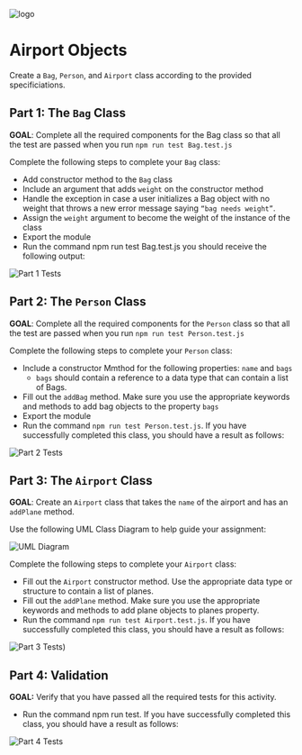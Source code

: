 ![logo](https://user-images.githubusercontent.com/44912347/202273653-1c259f67-7b01-46fc-8e4d-ccb804649e27.jpg)

# Airport Objects
Create a `Bag`, `Person`, and `Airport` class according to the provided specificiations.

## Part 1: The `Bag` Class
**GOAL**: Complete all the required components for the Bag class so that all the test are passed when you run `npm run test Bag.test.js`

Complete the following steps to complete your `Bag` class:
- Add constructor method to the `Bag` class
- Include an argument that adds `weight` on the constructor method
- Handle the exception in case a user initializes a Bag object with no weight that throws a new error message saying `“bag needs weight”`.
- Assign the `weight` argument to become the weight of the instance of the class
- Export the module
- Run the command npm run test Bag.test.js you should receive the following output: 

![Part 1 Tests](https://user-images.githubusercontent.com/44912347/202293535-73bacaba-fca1-4cb5-9013-e68ac6b8e8a4.png)

## Part 2: The `Person` Class
**GOAL**: Complete all the required components for the `Person` class so that all the test are passed when you run `npm run test Person.test.js`

Complete the following steps to complete your `Person` class:
- Include a constructor Mmthod for the following properties: `name` and `bags`
  - `bags` should contain a reference to a data type that can contain a list of Bags.
- Fill out the `addBag` method. Make sure you use the appropriate keywords and methods to add bag objects to the property `bags`
- Export the module
- Run the command `npm run test Person.test.js`. If you have successfully completed this class, you should have a result as follows:

![Part 2 Tests](https://user-images.githubusercontent.com/44912347/202294091-02d94879-e058-4e68-850a-871efc4eb781.png)

## Part 3: The `Airport` Class
**GOAL**: Create an `Airport` class that takes the `name` of the airport and has an `addPlane` method.

Use the following UML Class Diagram to help guide your assignment: 

![UML Diagram](https://user-images.githubusercontent.com/44912347/202294334-9050cb44-b493-4a11-9ab9-eb38f2a301e1.png)

Complete the following steps to complete your `Airport` class:
- Fill out the `Airport` constructor method. Use the appropriate data type or structure to contain a list of planes. 
- Fill out the `addPlane` method. Make sure you use the appropriate keywords and methods to add plane objects to planes property.
- Run the command `npm run test Airport.test.js`. If you have successfully completed this class, you should have a result as follows:

![Part 3 Tests)](https://user-images.githubusercontent.com/44912347/202294637-03bc54af-82ee-4c2a-bd4e-7aea7b0f156f.png)

## Part 4: Validation
**GOAL:** Verify that you have passed all the required tests for this activity.
- Run the command npm run test. If you have successfully completed this class, you should have a result as follows:

![Part 4 Tests](https://user-images.githubusercontent.com/44912347/202294809-71f797d1-784d-4ead-bc00-091b8a4fa43f.png)
